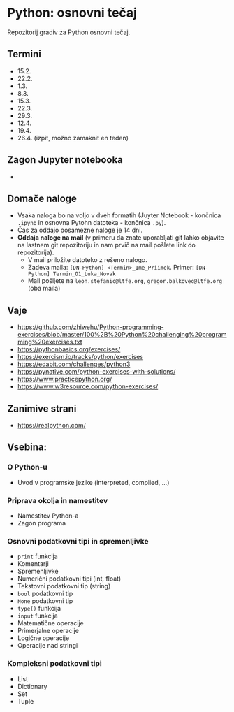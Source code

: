 # Python: osnovni tečaj 

Repozitorij gradiv za Python osnovni tečaj.

## Termini
- 15.2. 
- 22.2.
- 1.3. 
- 8.3.
- 15.3. 
- 22.3. 
- 29.3.
- 12.4.
- 19.4.
- 26.4. (izpit, možno zamaknit en teden)

## Zagon Jupyter notebooka
- 

## Domače naloge
- Vsaka naloga bo na voljo v dveh formatih (Juyter Notebook - končnica `.ipynb` in osnovna Pytohn datoteka - končnica `.py`).
- Čas za oddajo posamezne naloge je 14 dni.
- **Oddaja naloge na mail** (v primeru da znate uporabljati git lahko objavite na lastnem git repozitoriju in nam prvič na mail pošlete link do repozitorija). 
    - V mail priložite datoteko z rešeno nalogo.
    - Zadeva maila: `[DN-Python] <Termin>_Ime_Priimek`. Primer: `[DN-Python] Termin_O1_Luka_Novak`
    - Mail pošljete na `leon.stefanic@ltfe.org`, `gregor.balkovec@ltfe.org` (oba maila)


## Vaje
- https://github.com/zhiwehu/Python-programming-exercises/blob/master/100%2B%20Python%20challenging%20programming%20exercises.txt
- https://pythonbasics.org/exercises/
- https://exercism.io/tracks/python/exercises
- https://edabit.com/challenges/python3
- https://pynative.com/python-exercises-with-solutions/
- https://www.practicepython.org/
- https://www.w3resource.com/python-exercises/


## Zanimive strani
- https://realpython.com/

## Vsebina:
### O Python-u
- Uvod v programske jezike (interpreted, complied, ...)

### Priprava okolja in namestitev
- Namestitev Python-a
- Zagon programa

### Osnovni podatkovni tipi in spremenljivke
- `print` funkcija
- Komentarji
- Spremenljivke
- Numerični podatkovni tipi (int, float)
- Tekstovni podatkovni tip (string)
- `bool` podatkovni tip
- `None` podatkovni tip
- `type()` funkcija
- `input` funkcija
- Matematične operacije
- Primerjalne operacije
- Logične operacije
- Operacije nad stringi

### Kompleksni podatkovni tipi
- List
- Dictionary
- Set
- Tuple

